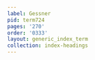 ```yaml
---
label: Gessner
pid: term724
pages: '270'
order: '0333'
layout: generic_index_term
collection: index-headings
---
```

